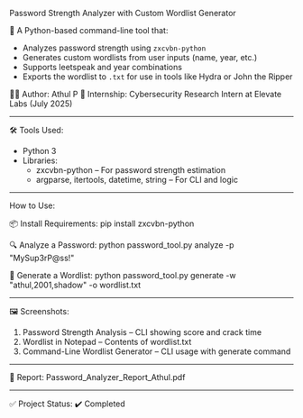 Password Strength Analyzer with Custom Wordlist Generator

🔐 A Python-based command-line tool that:
- Analyzes password strength using `zxcvbn-python`
- Generates custom wordlists from user inputs (name, year, etc.)
- Supports leetspeak and year combinations
- Exports the wordlist to `.txt` for use in tools like Hydra or John the Ripper

👨‍💻 Author: Athul P
🏢 Internship: Cybersecurity Research Intern at Elevate Labs (July 2025)

---

🛠️ Tools Used:
- Python 3
- Libraries:
  - zxcvbn-python – For password strength estimation
  - argparse, itertools, datetime, string – For CLI and logic

---

 How to Use:

📦 Install Requirements:
pip install zxcvbn-python

🔍 Analyze a Password:
python password_tool.py analyze -p "MySup3rP@ss!"

🧠 Generate a Wordlist:
python password_tool.py generate -w "athul,2001,shadow" -o wordlist.txt

---

🖼️ Screenshots:

1. Password Strength Analysis – CLI showing score and crack time
2. Wordlist in Notepad – Contents of wordlist.txt
3. Command-Line Wordlist Generator – CLI usage with generate command


---

📄 Report:
Password_Analyzer_Report_Athul.pdf

---

✅ Project Status:
✔️ Completed
